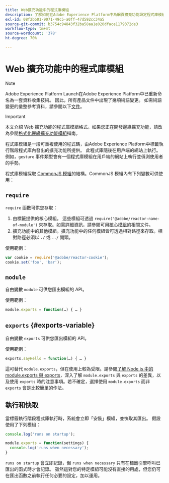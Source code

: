 ```yaml
---
title: Web擴充功能中的程式庫模組
description: 了解如何在Adobe Experience Platform中為網頁擴充功能設定程式庫模組的格式。
exl-id: 08f2bb01-9071-49c5-a0ff-47d592cc34a5
source-git-commit: b3754c94843f32ba58aa1e020dface1179372de3
workflow-type: tm+mt
source-wordcount: '378'
ht-degree: 70%

---
```


# Web 擴充功能中的程式庫模組

>[!NOTE]
>
>Adobe Experience Platform Launch在Adobe Experience Platform中已重新命名為一套資料收集技術。 因此，所有產品文件中出現了幾項術語變更。 如需術語變更的彙整參考資料，請參閱以下[文件](../../term-updates.md)。

>[!IMPORTANT]
>
>本文介紹 Web 擴充功能的程式庫模組格式。如果您正在開發邊緣擴充功能，請改為參閱[格式化邊緣擴充功能模組](../edge/format.md)指南。

程式庫模組是一段可重複使用的程式碼，由Adobe Experience Platform中標籤執行階段程式庫內發出的擴充功能所提供。 此程式庫隨後在用戶端的網站上執行。 例如，`gesture` 事件類型會有一個程式庫模組在用戶端的網站上執行並偵測使用者的手勢。

程式庫模組採取 [CommonJS 模組](https://nodejs.org/api/modules.html#modules-commonjs-modules)的結構。CommonJS 模組內有下列變數可供使用：

## `require`

`require` 函數可供您存取：

1. 由標籤提供的核心模組。 這些模組可透過 `require('@adobe/reactor-name-of-module')` 來存取。如需詳細資訊，請參閱可用[核心模組](./core.md)的相關文件。
1. 擴充功能中的其他模組。擴充功能中的任何模組皆可透過相對路徑來存取。相對路徑必須以 `./` 或 `../` 開頭。

使用範例：

```javascript
var cookie = require('@adobe/reactor-cookie');
cookie.set('foo', 'bar');
```

## `module`

自由變數 `module` 可供您匯出模組的 API。

使用範例：

```javascript
module.exports = function(…) { … }
```

## `exports` {#exports-variable}

自由變數 `exports` 可供您匯出模組的 API。

使用範例：

```javascript
exports.sayHello = function(…) { … }
```

這可替代 `module.exports`，但在使用上較為受限。請參閱[了解 Node.js 中的 module.exports 與 exports](https://www.sitepoint.com/understanding-module-exports-exports-node-js/)，深入了解 `module.exports` 與 `exports` 的差異，以及使用 `exports` 時的注意事項。若不確定，選擇使用 `module.exports` 而非 `exports` 會是比較簡單的作法。

## 執行和快取

當標籤執行階段程式庫執行時，系統會立即「安裝」模組，並快取其匯出。 假設使用了下列模組：

```javascript
console.log('runs on startup');

module.exports = function(settings) {
  console.log('runs when necessary');
}
```

`runs on startup` 會立即記錄，但 `runs when necessary` 只有在標籤引擎呼叫已匯出的函式時才會記錄。 雖然這對您的特定模組可能沒有直接的用處，但您仍可在匯出函數之前執行任何必要的設定，加以運用。
